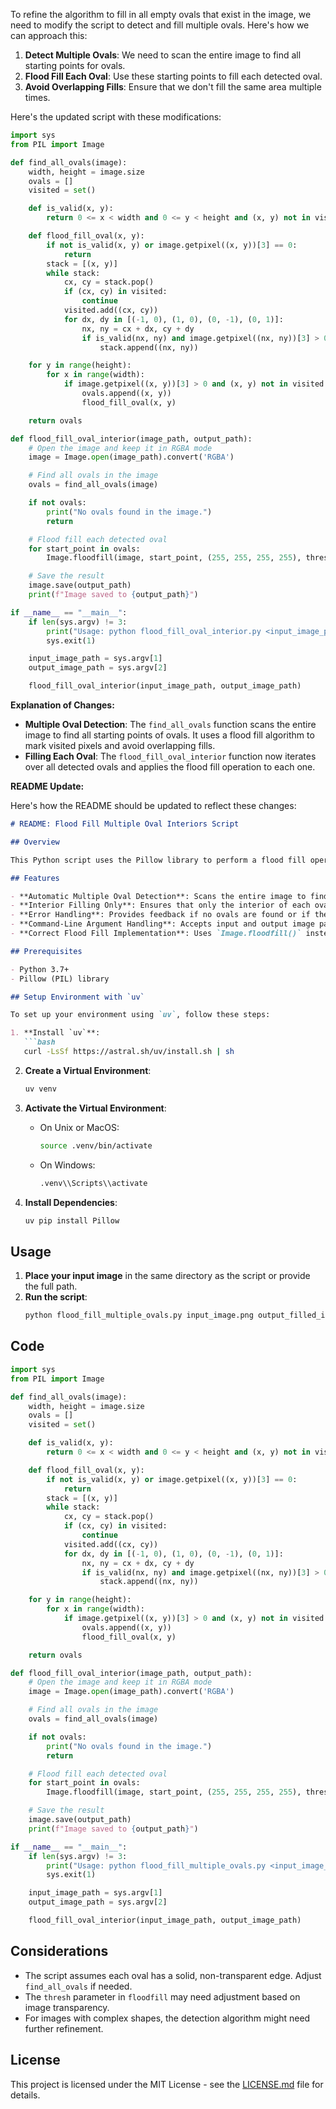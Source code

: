 To refine the algorithm to fill in all empty ovals that exist in the image, we need to modify the script to detect and fill multiple ovals. Here's how we can approach this:

1. **Detect Multiple Ovals**: We need to scan the entire image to find all starting points for ovals.
2. **Flood Fill Each Oval**: Use these starting points to fill each detected oval.
3. **Avoid Overlapping Fills**: Ensure that we don't fill the same area multiple times.

Here's the updated script with these modifications:

```python
import sys
from PIL import Image

def find_all_ovals(image):
    width, height = image.size
    ovals = []
    visited = set()

    def is_valid(x, y):
        return 0 <= x < width and 0 <= y < height and (x, y) not in visited

    def flood_fill_oval(x, y):
        if not is_valid(x, y) or image.getpixel((x, y))[3] == 0:
            return
        stack = [(x, y)]
        while stack:
            cx, cy = stack.pop()
            if (cx, cy) in visited:
                continue
            visited.add((cx, cy))
            for dx, dy in [(-1, 0), (1, 0), (0, -1), (0, 1)]:
                nx, ny = cx + dx, cy + dy
                if is_valid(nx, ny) and image.getpixel((nx, ny))[3] > 0:
                    stack.append((nx, ny))

    for y in range(height):
        for x in range(width):
            if image.getpixel((x, y))[3] > 0 and (x, y) not in visited:
                ovals.append((x, y))
                flood_fill_oval(x, y)

    return ovals

def flood_fill_oval_interior(image_path, output_path):
    # Open the image and keep it in RGBA mode
    image = Image.open(image_path).convert('RGBA')

    # Find all ovals in the image
    ovals = find_all_ovals(image)

    if not ovals:
        print("No ovals found in the image.")
        return

    # Flood fill each detected oval
    for start_point in ovals:
        Image.floodfill(image, start_point, (255, 255, 255, 255), thresh=50)

    # Save the result
    image.save(output_path)
    print(f"Image saved to {output_path}")

if __name__ == "__main__":
    if len(sys.argv) != 3:
        print("Usage: python flood_fill_oval_interior.py <input_image_path> <output_image_path>")
        sys.exit(1)

    input_image_path = sys.argv[1]
    output_image_path = sys.argv[2]

    flood_fill_oval_interior(input_image_path, output_image_path)
```

**Explanation of Changes:**

- **Multiple Oval Detection**: The `find_all_ovals` function scans the entire image to find all starting points of ovals. It uses a flood fill algorithm to mark visited pixels and avoid overlapping fills.
- **Filling Each Oval**: The `flood_fill_oval_interior` function now iterates over all detected ovals and applies the flood fill operation to each one.

**README Update:**

Here's how the README should be updated to reflect these changes:

```markdown
# README: Flood Fill Multiple Oval Interiors Script

## Overview

This Python script uses the Pillow library to perform a flood fill operation designed to fill the interiors of multiple oval shapes in an image, respecting any transparent areas. The script scans the entire image to detect all ovals, then fills each one individually. It now properly handles command-line arguments for input and output image paths and uses the correct `floodfill` function from the `Image` module.

## Features

- **Automatic Multiple Oval Detection**: Scans the entire image to find all ovals.
- **Interior Filling Only**: Ensures that only the interior of each oval is filled, stopping at transparent areas.
- **Error Handling**: Provides feedback if no ovals are found or if the command-line arguments are incorrect.
- **Command-Line Argument Handling**: Accepts input and output image paths as command-line arguments.
- **Correct Flood Fill Implementation**: Uses `Image.floodfill()` instead of `ImageDraw.floodfill()`.

## Prerequisites

- Python 3.7+
- Pillow (PIL) library

## Setup Environment with `uv`

To set up your environment using `uv`, follow these steps:

1. **Install `uv`**:
   ```bash
   curl -LsSf https://astral.sh/uv/install.sh | sh
   ```

2. **Create a Virtual Environment**:
   ```bash
   uv venv
   ```

3. **Activate the Virtual Environment**:
   - On Unix or MacOS:
     ```bash
     source .venv/bin/activate
     ```
   - On Windows:
     ```cmd
     .venv\\Scripts\\activate
     ```

4. **Install Dependencies**:
   ```bash
   uv pip install Pillow
   ```

## Usage

1. **Place your input image** in the same directory as the script or provide the full path.
2. **Run the script**:
   ```bash
   python flood_fill_multiple_ovals.py input_image.png output_filled_image.png
   ```

## Code

```python
import sys
from PIL import Image

def find_all_ovals(image):
    width, height = image.size
    ovals = []
    visited = set()

    def is_valid(x, y):
        return 0 <= x < width and 0 <= y < height and (x, y) not in visited

    def flood_fill_oval(x, y):
        if not is_valid(x, y) or image.getpixel((x, y))[3] == 0:
            return
        stack = [(x, y)]
        while stack:
            cx, cy = stack.pop()
            if (cx, cy) in visited:
                continue
            visited.add((cx, cy))
            for dx, dy in [(-1, 0), (1, 0), (0, -1), (0, 1)]:
                nx, ny = cx + dx, cy + dy
                if is_valid(nx, ny) and image.getpixel((nx, ny))[3] > 0:
                    stack.append((nx, ny))

    for y in range(height):
        for x in range(width):
            if image.getpixel((x, y))[3] > 0 and (x, y) not in visited:
                ovals.append((x, y))
                flood_fill_oval(x, y)

    return ovals

def flood_fill_oval_interior(image_path, output_path):
    # Open the image and keep it in RGBA mode
    image = Image.open(image_path).convert('RGBA')

    # Find all ovals in the image
    ovals = find_all_ovals(image)

    if not ovals:
        print("No ovals found in the image.")
        return

    # Flood fill each detected oval
    for start_point in ovals:
        Image.floodfill(image, start_point, (255, 255, 255, 255), thresh=50)

    # Save the result
    image.save(output_path)
    print(f"Image saved to {output_path}")

if __name__ == "__main__":
    if len(sys.argv) != 3:
        print("Usage: python flood_fill_multiple_ovals.py <input_image_path> <output_image_path>")
        sys.exit(1)

    input_image_path = sys.argv[1]
    output_image_path = sys.argv[2]

    flood_fill_oval_interior(input_image_path, output_image_path)
```

## Considerations

- The script assumes each oval has a solid, non-transparent edge. Adjust `find_all_ovals` if needed.
- The `thresh` parameter in `floodfill` may need adjustment based on image transparency.
- For images with complex shapes, the detection algorithm might need further refinement.

## License

This project is licensed under the MIT License - see the [LICENSE.md](LICENSE.md) file for details.

